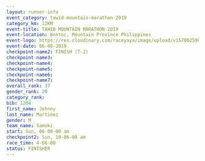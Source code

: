 ```yaml
---
layout: runner-info 
event_category: tawid-mountain-marathon-2019 
category_km: 12KM 
event-title: TAWID MOUNTAIN MARATHON 2019 
event-location: Bontoc, Mountain Province Philippines 
event-logo: https://res.cloudinary.com/raceyaya/image/upload/v1570025905/logo/tawid-mountain_shpquo.png 
event-date: 06-08-2019 
checkpoint-name2: FINISH (T-2) 
checkpoint-name3: 
checkpoint-name4: 
checkpoint-name5: 
checkpoint-name6: 
checkpoint-name7: 
overall_rank: 37
gender_rank: 20
category_rank: 
bib: 1204
first_name: Johnny
last_name: Martinez
gender: M
team_name: Samoki
start: Sun, 06-00-00 am
checkpoint2: Sun, 10-06-00 am
race_time: 4-06-00
status: FINISHER
---
```


